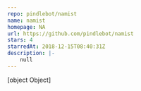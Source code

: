 ```yaml
---
repo: pindlebot/namist
name: namist
homepage: NA
url: https://github.com/pindlebot/namist
stars: 4
starredAt: 2018-12-15T08:40:31Z
description: |-
    null
---
```


[object Object]
